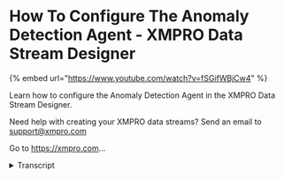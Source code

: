 # How To Configure The Anomaly Detection Agent - XMPRO Data Stream Designer
{% embed url="https://www.youtube.com/watch?v=fSGifWBjCw4" %}



Learn how to configure the Anomaly Detection Agent in the XMPRO Data Stream Designer. 

Need help with creating your XMPRO data streams? Send an email to support@xmpro.com 

Go to https://xmpro.com...
<details>
<summary>Transcript</summary>Learn how to configure the Anomaly Detection Agent in the XMPRO Data Stream Designer. 

Need help with creating your XMPRO data streams? Send an email to support@xmpro.com 

Go to https://xmpro.com...
when we are going to do here is look at

how the normally detection agent works

and how to set it up this agent is a

deep learning a script based

implementation of the anomaly detection

model I have already set up and

configured a CSV listener agent double

read the data we want to join from a CSV

file now to add the anomaly detection

agent go to the toolbox and search for

anomaly detection you will find it under

iron machine-learning click on the agent

and drag it to the canvas connect the

output end point of the csv agent to the

input end point of the anomaly detection

agent note that the default name has

been given to this agent to rename this

agent click on the white space and start

typing click somewhere else on the

canvas and click save' to configure this

agent click on it and click on configure

first make sure you using the creek

election if you want to change this

select another collection from the

dropdown they are three anomalies that

this item can be trendy to take the

first being window change reverse

direction like we can see in the first

example the downward trend or the second

half would be reported which is the last

four digits the specific data point

which will be reported depends on

certain settings that you are going to

say the second anomaly that can be

detected or sudden spikes or dips in the

data for example if we look at the

second example we can see that the first

I and the last two would be considered

as spikes of opposing value in the

training session select the learning

other home that you'd like to use

please note that ID stands for

independent identically distributed and

SSI stands for single spectrum analysis

ID and SSI are the names of the

algorithms that can be applied to the

normal is mentioned earlier then upload

your training file

if the has either checkbox is selected

the first row in this file will be used

to determine the number and names of the

fields if this is unselected the fields

in the file will be automatically

generated names

then select your separator character

there's three options available comma

semicolon and tab this is the character

that separates the fields and flower

please double check the file to make

sure that this is correct otherwise

difficult attract errors might be caused

the next value you need to provide is

the input field this is the name of the

field and the training file that

contains the initial training values

that needs to be provided to the agent

the values in this field needs to have a

data type of double then select your

input map this is the field in the data

stream that will be checked for

anomalous readings this field also needs

to contain values that have a data type

of double Advanced Options will change

based on the select algorithm I'm just

going to change the learning algorithm

to a spike algorithm if we look in the

Advanced Options sensitivity influence

our response of the algorithm is the

changes in the map value each stream

object will not actually need to be

tuned individually according to the

users need the value history only

appears for spike algorithms often spike

is reported the algorithm will allow

this number of records to pause without

reporting and other anomaly to give time

for the value to settle for instance if

the p value length is set to 5 and a

spike is detected that lasts for 3 data

points before snapping back to normal

only the initial spike will be reported

higher if the p value is set to 3 the

second spike downwards would also be

considered anomalous spike Direction can

also be set which will make the agent

look for sudden changes in the given

direction I'm going to change this to

change point

let's look at the Advanced Options again

as you can see the options have changed

a change history only appears for change

points algorithms and influences the

length required for an emerging string

before the change will be reported if

you want repeatable results incident

integer into the deterministic seed

otherwise a random seed will be chosen

every time the agent starts click on the

plane click save to run your stream

click on publish to view the live data

click on live view select anomaly

detection agent and click Save give it a

second for the data to start coming

through

you can expand the page by clicking on

maximize the agent will output once for

every event passing through the original

event plus some new fields alert which

is this column here is a double but only

shows one zero

describing if the reading is considered

anomalous or not score which is the

column here is the algorithms initial

score for the record the value which is

the field here and martingale which is

the column here have to do with the

internal calculations determining if an

alert is anomalous or not and can

usually be ignored
</details>